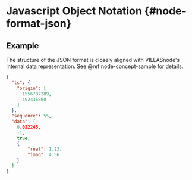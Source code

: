 # Javascript Object Notation {#node-format-json}

## Example

The structure of the JSON format is closely aligned with VILLASnode's internal data representation.
See @ref node-concept-sample for details.

```json
{
  "ts": {
    "origin": [
      1556787289,
      492436800
    ]
  },
  "sequence": 55,
  "data": [
    0.022245,
    -1,
    true,
    {
        "real": 1.23,
        "imag": 4.56
    }
  ]
}
```
